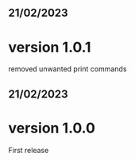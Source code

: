 ## 21/02/2023

# version 1.0.1

removed unwanted print commands 

## 21/02/2023 

# version 1.0.0

First release 